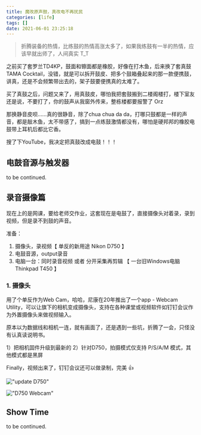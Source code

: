 ```yaml
---
title: 魔改原声鼓，真改电不再扰民
categories: [life]
tags: []
date: 2021-06-01 23:25:18
---
```


> 折腾装备的热情，比练鼓的热情高涨太多了，如果我练鼓有一半的热情，应该早就出师了，人间真实 T_T

之前买了套罗兰TD4KP，鼓面和镲面都是橡胶，好像在打木鱼，后来换了套真鼓TAMA Cocktail，没错，就是可以拆开鼓皮、把多个鼓箱叠起来的那一款便携鼓，讲真，还是不会频繁带出去的，架子鼓要便携真的太难了。

买了真鼓之后，问题又来了，用真鼓皮，哪怕我把套鼓搬到二楼阁楼打，楼下室友还是说，不要打了，你的鼓声从我窗外传来，整栋楼都要报警了 Orz

那换静音皮呗……真的很静音，除了chua chua da da，打哪只鼓都是一样的声音，都是敲木鱼，太不带感了，搞到一点练鼓激情都没有，哪怕是硬邦邦的橡胶电鼓带上耳机后都比它香。

搜了下YouTube，我决定把真鼓改成电鼓！！！

## 电鼓音源与触发器

to be continued.

## 录音摄像篇

现在上的是网课，要给老师交作业，这套现在是电鼓了，直接摄像头对着录，录到视频，但是录不到鼓的声音。

准备：

1. 摄像头，录视频【 单反的新用途 Nikon D750 】
2. 电鼓音源，output录音
3. 电脑一台：同时录音视频 或者 分开采集再剪辑 【 一台旧Windows电脑 Thinkpad T450 】

### 1. 摄像头

用了个单反作为Web Cam，哈哈，尼康在20年推出了一个app - Webcam Utility，可以让旗下的相机变成摄像头，支持在各种课堂或视频软件如钉钉会议作为外置摄像头来做视频输入。

原本以为数据线和相机一连，就有画面了，还是遇到一些坑，折腾了一会，只怪没有认真读说明书。

1）把相机固件升级到最新的
2）针对D750，拍摄模式仅支持 P/S/A/M 模式，其他模式都是黑屏

Finally，视频出来了，钉钉会议还可以做录制，完美 👍

!["update D750"](https://static.wuyuying.com/drumkit/update.jpg)

!["D750 Webcam"](https://static.wuyuying.com/drumkit/webcam.jpg)

## Show Time

to be continued.